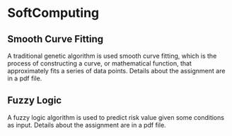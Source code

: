 # SoftComputing
## Smooth Curve Fitting ##
A traditional genetic algorithm is used smooth curve fitting, which is the process of constructing a curve, or mathematical 
function, that approximately fits a series of data points. Details about the assignment are in a pdf file.

## Fuzzy Logic ##
A fuzzy logic algorithm is used to predict risk value given some conditions as input. Details about the assignment are in a pdf file.
